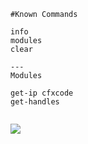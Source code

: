 ```
#Known Commands

info
modules
clear

---
Modules

get-ip cfxcode
get-handles


```


<img src="https://img001.prntscr.com/file/img001/4nHV3Sv9TdK1yeLnvAZcYA.png">
